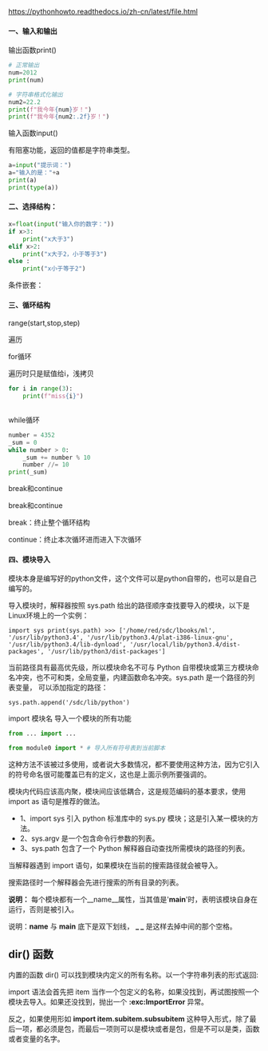 https://pythonhowto.readthedocs.io/zh-cn/latest/file.html

#### 一、输入和输出

输出函数print()

```python
# 正常输出
num=2012
print(num)

# 字符串格式化输出
num2=22.2
print(f"我今年{num}岁！")
print(f"我今年{num2:.2f}岁！")
```

输入函数input()

有阻塞功能，返回的值都是字符串类型。

```python
a=input("提示词：")
a="输入的是："+a
print(a)
print(type(a))
```



#### 二、选择结构：

```python
x=float(input("输入你的数字："))
if x>3:
    print("x大于3")
elif x>2:
    print("x大于2，小于等于3")
else :
    print("x小于等于2")
```

条件嵌套：



#### 三、循环结构

range(start,stop,step)

遍历

for循环

遍历时只是赋值给i，浅拷贝

```python
for i in range(3):
    print(f"miss{i}")
    
```

while循环

```python
number = 4352 
_sum = 0 
while number > 0:    
    _sum += number % 10    
    number //= 10
print(_sum)

```

break和continue

break和continue

break：终止整个循环结构

continue：终止本次循环进而进入下次循环

#### 四、模块导入

模块本身是编写好的python文件，这个文件可以是python自带的，也可以是自己编写的。

导入模块时，解释器按照 sys.path 给出的路径顺序查找要导入的模块，以下是 Linux环境上的一个实例：

`import sys print(sys.path) >>> ['/home/red/sdc/lbooks/ml', '/usr/lib/python3.4', '/usr/lib/python3.4/plat-i386-linux-gnu', '/usr/lib/python3.4/lib-dynload', '/usr/local/lib/python3.4/dist-packages', '/usr/lib/python3/dist-packages'] `

当前路径具有最高优先级，所以模块命名不可与 Python 自带模块或第三方模块命名冲突，也不可和类，全局变量，内建函数命名冲突。sys.path 是一个路径的列表变量， 可以添加指定的路径：

`sys.path.append('/sdc/lib/python') `



import 模块名  导入一个模块的所有功能

```python
from ... import ...
```



```python
from module0 import * # 导入所有符号表到当前脚本 
```

这种方法不该被过多使用，或者说大多数情况，都不要使用这种方法，因为它引入的符号命名很可能覆盖已有的定义，这也是上面示例所要强调的。

模块内代码应该高内聚，模块间应该低耦合，这是规范编码的基本要求，使用 import as 语句是推荐的做法。

- 1、import sys 引入 python 标准库中的 sys.py 模块；这是引入某一模块的方法。
- 2、sys.argv 是一个包含命令行参数的列表。
- 3、sys.path 包含了一个 Python 解释器自动查找所需模块的路径的列表。

当解释器遇到 import 语句，如果模块在当前的搜索路径就会被导入。

搜索路径时一个解释器会先进行搜索的所有目录的列表。





**说明：** 每个模块都有一个__name__属性，当其值是'__main__'时，表明该模块自身在运行，否则是被引入。

说明：**__name__** 与 **__main__** 底下是双下划线， **_ _** 是这样去掉中间的那个空格。

## dir() 函数

内置的函数 dir() 可以找到模块内定义的所有名称。以一个字符串列表的形式返回:





import 语法会首先把 item 当作一个包定义的名称，如果没找到，再试图按照一个模块去导入。如果还没找到，抛出一个 **:exc:ImportError** 异常。

反之，如果使用形如 **import item.subitem.subsubitem** 这种导入形式，除了最后一项，都必须是包，而最后一项则可以是模块或者是包，但是不可以是类，函数或者变量的名字。





